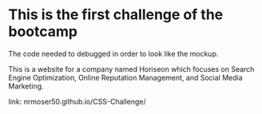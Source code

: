 # This is the first challenge of the bootcamp

The code needed to debugged in order to look like the mockup.

This is a website for a company named Horiseon which focuses on Search Engine Optimization, Online Reputation Management, and Social Media Marketing.

link: nrmoser50.github.io/CSS-Challenge/

